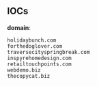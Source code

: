 
## IOCs

__domain__:

```text
holidaybunch.com
forthedoglover.com
traversecityspringbreak.com
inspyrehomedesign.com
retailtouchpoints.com
webdemo.biz
thecopycat.biz
```